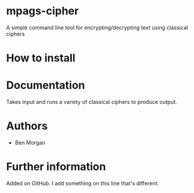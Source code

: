 # mpags-cipher
A simple command line tool for encrypting/decrypting text using classical ciphers

# How to install

# Documentation
Takes input and runs a variety of classical ciphers to produce output.

# Authors
- Ben Morgan

# Further information
Added on GitHub. I add something on this line that's different.

